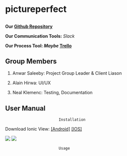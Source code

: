 # pictureperfect
##
       

**Our [Github Repository](https://github.com/soft-eng-practicum/pictureperfect)**

**Our Communication Tools:** *Slack*

**Our Process Tool: _Maybe_ [Trello](https://www.trello.com)**

## Group Members
1. Anwar Saleeby: Project Group Leader & Client Liason

2. Alain Hirwa: UI/UX

3. Neal Klemenc: Testing, Documentation

## User Manual
                            Installation
Download Ionic View: [[Android]](https://play.google.com/store/apps/details?id=com.ionic.viewapp&hl=en) [[IOS]](https://itunes.apple.com/us/app/ionic-view/id849930087?mt=8)

<section>
   <img src="UserImages/Screen1.png">
   <img src="UserImages/Screen2.png">
</section>

                            Usage
